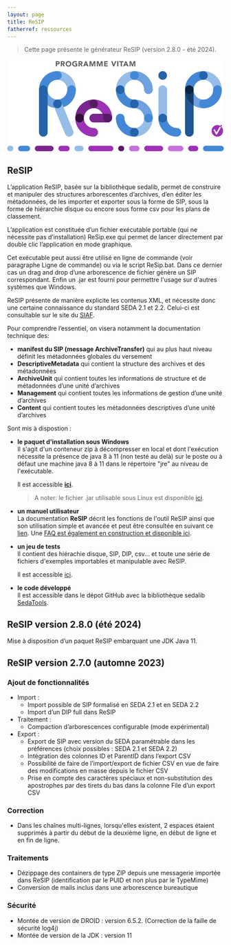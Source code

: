 ```yaml
---
layout: page
title: ReSIP
fatherref: ressources
---
```


> Cette page présente le générateur ReSIP (version 2.8.0 - été 2024).

![ReSIP_logo](/public/images/ReSIP.jpg)

## ReSIP

L’application ReSIP, basée sur la bibliothèque sedalib, permet de construire et manipuler des structures arborescentes d’archives, d’en éditer les métadonnées, de les importer  et exporter sous la forme de SIP, sous la forme de hiérarchie disque ou encore sous forme csv pour les plans de classement.

L’application est constituée d’un fichier exécutable portable (qui ne nécessite pas d’installation) ReSip.exe qui permet de lancer directement par double clic l’application en mode graphique. 

Cet exécutable peut aussi être utilisé en ligne de commande (voir paragraphe Ligne de commande) ou via le script ReSip.bat. Dans ce dernier cas un drag and drop d’une arborescence de fichier génère un SIP correspondant. Enfin un .jar est fourni pour permettre l'usage sur d'autres systèmes que Windows.

ReSIP présente de manière explicite les contenus XML, et nécessite donc une certaine connaissance du standard SEDA 2.1 et 2.2. Celui-ci est consultable sur le site du [SIAF](https://francearchives.fr/seda/).

Pour comprendre l’essentiel, on visera notamment la documentation technique des:
*	**manifest du SIP (message ArchiveTransfer)**  qui au plus haut niveau définit  les métadonnées globales du versement 
*	**DescriptiveMetadata** qui contient la structure des archives et des métadonnées
*	**ArchiveUnit** qui contient toutes les informations de structure et de métadonnées d’une  unité d’archives
*	**Management** qui contient toutes les informations de gestion d’une unité d’archives
*	**Content** qui contient toutes les métadonnées descriptives d’une unité d’archives

Sont mis à dispostion :


* **le paquet d'installation sous Windows**  
    Il s'agit d'un conteneur zip à décompresser en local et dont l'exécution 
nécessite la présence de java 8 à 11 (non testé au delà) sur le poste ou à défaut une machine java 8 à 11 dans le répertoire "jre" au niveau de l'exécutable. 

    Il est accessible **[ici](https://download.programmevitam.fr/resip/2.8.0/resip-2.8.0-standalone.zip)**.

    >A noter: le fichier .jar utilisable sous Linux est disponible [ici](https://download.programmevitam.fr/resip/2.8.0/sedatools-package-2.8.0.tar.gz).

* **un manuel utilisateur**  
    La documentation **ReSIP** décrit les fonctions de l'outil ReSIP ainsi que son utilisation simple et avancée et peut être consultée en suivant ce [lien](https://www.programmevitam.fr/vitam-doc/fr/master_7.1.x/sections/resip.html).
    Une [FAQ est également en construction et disponible ici](https://www.programmevitam.fr/vitam-doc/fr/master_7.1.x/sections/resip_faq.html).

* **un jeu de tests**  
    Il contient des hiérachie disque, SIP, DIP, csv... et toute une série de fichiers d'exemples importables et manipulable avec ReSIP.

    Il est accessible [ici](https://www.programmevitam.fr/ressources/Doc3.14.2/autres/fonctionnel/Tests%20ReSIP.zip).

* **le code développé**  
    Il est accessible dans le dépot GitHub avec la bibliothèque sedalib [SedaTools](https://github.com/ProgrammeVitam/sedatools).


## ReSIP version 2.8.0 (été 2024)

Mise à disposition d’un paquet ReSIP embarquant une JDK Java 11.


## ReSIP version 2.7.0 (automne 2023)

### Ajout de fonctionnalités
* Import :  
    - Import possible de SIP formalisé en SEDA 2.1 et en SEDA 2.2  
    - Import d’un DIP full dans ReSIP  
* Traitement :  
    - Compaction d’arborescences configurable (mode expérimental)  
* Export :  
    - Export de SIP avec version du SEDA paramétrable dans les préférences (choix possibles : SEDA 2.1 et SEDA 2.2)  
    - Intégration des colonnes ID et ParentID dans l’export CSV  
    - Possibilité de faire de l’import/export de fichier CSV en vue de faire des modifications en masse depuis le fichier CSV  
    - Prise en compte des caractères spéciaux et non-substitution des apostrophes par des tirets du bas dans la colonne File d’un export CSV

### Correction
- Dans les chaînes multi-lignes, lorsqu'elles existent, 2 espaces étaient supprimés à partir du début de la deuxième ligne, en début de ligne et en fin de ligne.

### Traitements
- Dézippage des containers de type ZIP depuis une messagerie importée dans ReSIP (identification par le PUID et non plus par le TypeMime)
- Conversion de mails inclus dans une arborescence bureautique

### Sécurité
- Montée de version de DROID : version 6.5.2. (Correction de la faille de sécurité log4j)
- Montée de version de la JDK : version 11